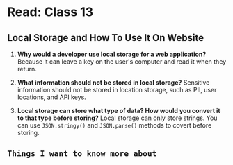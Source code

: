 # Read: Class 13

## Local Storage and How To Use It On Website

1. **Why would a developer use local storage for a web application?** Because it can leave a key on the user's computer and read it when they return.

2. **What information should not be stored in local storage?** Sensitive information should not be stored in location storage, such as PII, user locations, and API keys.

3. **Local storage can store what type of data? How would you convert it to that type before storing?** Local storage can only store strings. You can use `JSON.stringy()` and `JSON.parse()` methods to covert before storing.

## `Things I want to know more about`
